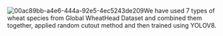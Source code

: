 ![00ac89bb-a4e6-444a-92e5-4ec5243de209](https://github.com/user-attachments/assets/18352414-6b51-4ff5-9b55-749753c5bb15)We have used 7 types of wheat species from Global WheatHead Dataset and combined them together, applied random cutout method and then trained using YOLOV8. 
